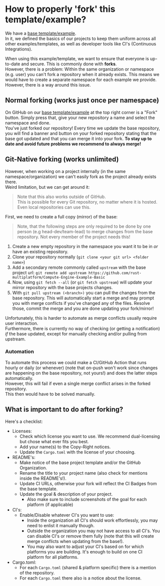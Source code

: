 # How to properly 'fork' this template/example?

We have a [base template/example](https://github.com/rust-multiplatform/Compute-Engine-Example-Basic).  
In it, we defined the basics of our projects to keep them uniform across all other examples/templates, as well as developer tools like CI's (Continuous Integrations).

When using this example/template, we want to ensure that everyone is up-to-date and secure.
This is commonly done with **forks**.  
However, there is a problem: Within the same organization or namespace (e.g. user) you can't fork a repository when it already exists.
This means we would have to create a separate namespace for each example we provide.
However, there is a way around this issue.

## Normal forking (works just once per namespace)

On GitHub on our [base template/example](https://github.com/rust-multiplatform/Compute-Engine-Example-Basic) at the top right corner is a "Fork" button.
Simply press that, give your new repository a name and select the namespace and done.  
You've just forked our repository!
Every time we update the base repository, you will find a banner and button on your forked repository stating that the base got updated and that you can merge it into your fork.
**To stay up to date and avoid future problems we recommend to always merge!**

## Git-Native forking (works unlimited)

However, when working on a project internally (in the same namespace/organization) we can't easily fork as the project already exists there.  
Weird limitation, but we can get around it:

> Note that this also works outside of GitHub.  
> This is possible for every Git repository, no matter where it is hosted.  
> Even local repositories can use this.

First, we need to create a full copy (mirror) of the base:  

> Note, that the following steps are only required to be done by one person (e.g head-dev/team-lead) to merge changes from the base repository.
> Not every member of the project needs this!

1. Create a new empty repository in the namespace you want it to be in _or_ have an existing repository.
2. Clone your repository normally (`git clone <your git url> <folder name>`)
3. Add a secondary remote commonly called `upstream` with the base project url: `git remote add upstream https://github.com/rust-multiplatform/Compute-Engine-Example-Basic`
4. Now, using `git fetch --all` (or `git fetch upstream`) will update your mirror repository with the base projects changes.
5. With `git pull upstream (<branch>)` you can pull the changes from the base repository. This will automatically start a merge and may prompt you with merge conflicts if you've changed any of the files. Resolve those, commit the merge and you are done updating your fork/mirror!

Unfortunately, this is harder to automate as merge conflicts usually require user interaction.  
Furthermore, there is currently no way of checking (or getting a notification) _if_ the base updated, except for manually checking and/or pulling from upstream.

### Automation

To automate this process we could make a CI/GitHub Action that runs hourly or daily (or whenever) (note that on-push won't work since changes are happening on the base repository, not yours!) and does the latter steps automatically.  
However, this will fail if even a single merge conflict arises in the forked repository.  
This then would have to be solved manually.

## What is important to do after forking?

Here's a checklist:

- Licenses:
  - Check which license you want to use. We recommend dual-licensing but chose what ever fits you best.
  - Add your name(s) to the Copy-Right notices.
  - Update the `Cargo.toml` with the license of your choosing.
- README's:
  - Make notice of the base project template and/or the GitHub Organization.
  - Rename the title to your project name (also check for mentions inside the README's!).
  - Update CI URLs, otherwise your fork will reflect the CI Badges from the base template.
  - Update the goal & description of your project.
    - Also make sure to include screenshots of the goal for each platform (if applicable)
- CI's:
  - Enable/Disable whatever CI's you want to use:
    - Inside the organization all CI's should work effortlessly, you may need to enlist it manually though.
    - Outside the organization you may not have access to all CI's. You can disable CI's or remove them fully (note that this will create merge conflicts when updating from the base!).
    - You may also want to adjust your CI's based on for which platforms you are building. It's enough to build on one CI platform for all platforms.
- Cargo.toml:
  - For each `Cargo.toml` (shared & platform specific) there is a mention of the repository.
  - For each `Cargo.toml` there also is a notice about the license.
